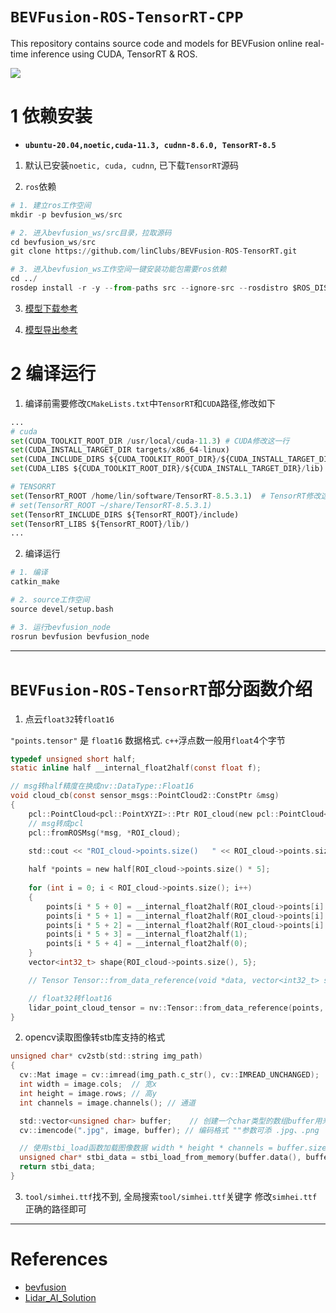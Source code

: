 # `BEVFusion-ROS-TensorRT-CPP`

This repository contains source code and models for BEVFusion online real-time inference using CUDA, TensorRT & ROS.

![](https://github.com/linClubs/BEVFusion-ROS-TensorRT/blob/main/build/cuda-bevfusion.gif)


# 1 依赖安装

+ **`ubuntu-20.04,noetic,cuda-11.3, cudnn-8.6.0, TensorRT-8.5`**

1. 默认已安装`noetic, cuda, cudnn`, 已下载`TensorRT`源码

2. `ros`依赖

~~~python
# 1. 建立ros工作空间
mkdir -p bevfusion_ws/src

# 2. 进入bevfusion_ws/src目录，拉取源码
cd bevfusion_ws/src
git clone https://github.com/linClubs/BEVFusion-ROS-TensorRT.git

# 3. 进入bevfusion_ws工作空间一键安装功能包需要ros依赖
cd ../ 
rosdep install -r -y --from-paths src --ignore-src --rosdistro $ROS_DISTRO
~~~

3. [模型下载参考](https://github.com/linClubs/BEVFusion-ROS-TensorRT/blob/main/model/readme.md)

4. [模型导出参考](https://github.com/NVIDIA-AI-IOT/Lidar_AI_Solution/blob/master/CUDA-BEVFusion/qat/README.md)


# 2 编译运行

1. 编译前需要修改`CMakeLists.txt`中`TensorRT`和`CUDA`路径,修改如下

~~~python
...
# cuda
set(CUDA_TOOLKIT_ROOT_DIR /usr/local/cuda-11.3) # CUDA修改这一行
set(CUDA_INSTALL_TARGET_DIR targets/x86_64-linux)
set(CUDA_INCLUDE_DIRS ${CUDA_TOOLKIT_ROOT_DIR}/${CUDA_INSTALL_TARGET_DIR}/include)
set(CUDA_LIBS ${CUDA_TOOLKIT_ROOT_DIR}/${CUDA_INSTALL_TARGET_DIR}/lib)

# TENSORRT
set(TensorRT_ROOT /home/lin/software/TensorRT-8.5.3.1)  # TensorRT修改这一行
# set(TensorRT_ROOT ~/share/TensorRT-8.5.3.1)           
set(TensorRT_INCLUDE_DIRS ${TensorRT_ROOT}/include)
set(TensorRT_LIBS ${TensorRT_ROOT}/lib/)
...
~~~

2. 编译运行
~~~python
# 1. 编译
catkin_make

# 2. source工作空间
source devel/setup.bash

# 3. 运行bevfusion_node
rosrun bevfusion bevfusion_node
~~~

---

# `BEVFusion-ROS-TensorRT`部分函数介绍

1. 点云`float32`转`float16`

`"points.tensor"` 是 `float16` 数据格式. `c++`浮点数一般用`float`4个字节

~~~c
typedef unsigned short half;
static inline half __internal_float2half(const float f);

// msg转half精度在换成nv::DataType::Float16
void cloud_cb(const sensor_msgs::PointCloud2::ConstPtr &msg)
{
    pcl::PointCloud<pcl::PointXYZI>::Ptr ROI_cloud(new pcl::PointCloud<pcl::PointXYZI>);
    // msg转成pcl
    pcl::fromROSMsg(*msg, *ROI_cloud);

    std::cout << "ROI_cloud->points.size()   " << ROI_cloud->points.size() << std::endl;
    
    half *points = new half[ROI_cloud->points.size() * 5];
    
    for (int i = 0; i < ROI_cloud->points.size(); i++)
    {
        points[i * 5 + 0] = __internal_float2half(ROI_cloud->points[i].x);
        points[i * 5 + 1] = __internal_float2half(ROI_cloud->points[i].y);
        points[i * 5 + 2] = __internal_float2half(ROI_cloud->points[i].z);
        points[i * 5 + 3] = __internal_float2half(1);
        points[i * 5 + 4] = __internal_float2half(0);
    }
    vector<int32_t> shape{ROI_cloud->points.size(), 5};

    // Tensor Tensor::from_data_reference(void *data, vector<int32_t> shape, DataType dtype, bool device)

    // float32转float16
    lidar_point_cloud_tensor = nv::Tensor::from_data_reference(points, shape, nv::DataType::Float16, false);
}
~~~

2. opencv读取图像转stb库支持的格式

~~~c
unsigned char* cv2stb(std::string img_path)
{
  cv::Mat image = cv::imread(img_path.c_str(), cv::IMREAD_UNCHANGED);
  int width = image.cols;  // 宽x
  int height = image.rows; // 高y
  int channels = image.channels(); // 通道

  std::vector<unsigned char> buffer;    // 创建一个char类型的数组buffer用来存储图像的data域
  cv::imencode(".jpg", image, buffer); // 编码格式 ""参数可添 .jpg、.png

  // 使用stbi_load函数加载图像数据 width * height * channels = buffer.size()
  unsigned char* stbi_data = stbi_load_from_memory(buffer.data(), buffer.size(), &width, &height, &channels, 0);
  return stbi_data;
}
~~~

3. `tool/simhei.ttf`找不到, 全局搜索`tool/simhei.ttf`关键字
修改`simhei.ttf`正确的路径即可

---

# References

+ [bevfusion](https://github.com/mit-han-lab/bevfusion)
+ [Lidar_AI_Solution](https://github.com/NVIDIA-AI-IOT/Lidar_AI_Solution)
